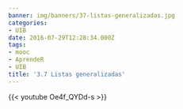 ```yaml
---
banner: img/banners/37-listas-generalizadas.jpg
categories:
- UIB
date: 2016-07-29T12:28:34.000Z
tags:
- mooc
- AprendeR
- UIB
title: '3.7 Listas generalizadas'
---
```




{{< youtube Oe4f_QYDd-s >}}
